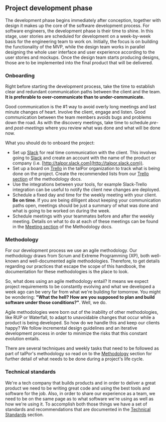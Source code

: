 Project development phase
---------------------------------

The development phase begins immediately after conception, together
with design it makes up the core of the software development
process. For software engineers, the development phase is their time
to shine. In this stage, user stories are scheduled for development on
a week-by-week basis for the engineering team to work on. Initially,
the focus is on building the functionality of the MVP, while the design
team works in parallel designing the whole user interface and user
experience according to the user stories and mockups. Once the design
team starts producing designs, those are to be implemented into the final
product that will be delivered.


### Onboarding

Right before starting the development process, take the time to establish
clear and redundant communication paths between the client and the team. **It is
preferable to over-communicate than to under-communicate.**

Good communication is the #1 way to avoid overly long meetings and
last minute changes of heart. Involve the client, engage and
listen. Good communication between the team members avoids bugs and
problems down the road. As with the discovery meetings, take time to
schedule *pre-* and *post-meetings* where you review what was done and
what will be done now.


What you should do to onboard the project:

- Set up [Slack](http://www.slack.com) for real time communication with the client.
  This involves going to [Slack](http://www.slack.com) and create an account with
  the name of the product or company (i.e. [http://talpor.slack.com](http://talpor.slack.com)).
- Set up a board on [Trello](http://www.trello.com) in the talPor organization to
  track what is being done on the project. Create the recommended lists from our
  [Trello section](methodology/trello.md) of the methodology docs.
- Use the integrations between your tools, for example Slack-Trello integration
  can be useful to notify the client new changes are deployed.
- Schedule a fixed day and time for the weekly meeting with your client.
  **Be on time**. If you are being dilligent about keeping your communication
  paths open, meetings should be just a summary of what was done and what is going
  to be worked on during the week.
- Schedule meetings with your teammates before and after the weekly meeting.
  Details on what to do at each of these meetings can be found in the
  [Meeting section](methodology/meetings.md) of the Methodology docs.
### Methodology

For our development process we use an agile methodology. Our methodology draws
from Scrum and Extreme Programming (XP), both well-known and well-documented
agile methodologies. Therefore, to get details regarding our practices that
escape the scope of this handbook, the documentation for these methodologies
is the place to look.

So, what does using an agile methodology entail? It means we expect project
requirements to be constantly evolving and what we developed a week ago can be
very far from what we're building for tomorrow. You might be wondering:
**"What the hell? How are you supposed to plan and build software under those
conditions?"**. Well, we do.

Agile methodologies were born out of the inability of other methodologies, like
RUP or Waterfall, to adapt to unavoidable changes that occur while a product
is being developed. So how do we handle this and keep our clients happy? We
follow incremental design guidelines and an iterative development process in
order to minimize the risks that this constant evolution entails.

There are several techniques and weekly tasks that need to be followed as part
of talPor's methodology so read on to the [Methodology](./methodology/index.md)
section for further detail of what needs to be done during a project's life cycle.

### Technical standards

We're a tech company that builds products and in order to deliver a great product
we need to be writing great code and using the best tools and software for the
job. Also, in order to share our experience as a team, we need to be on the same
page as to what software we're using as well as how we're using it. To accomplish
both those things we have a set of standards and recommendations that are documented
in the [Technical Standards](tech/) section.

